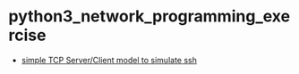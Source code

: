 # python3_network_programming_exercise
+ [simple TCP Server/Client model to simulate ssh](#/simple_ssh/README.md)